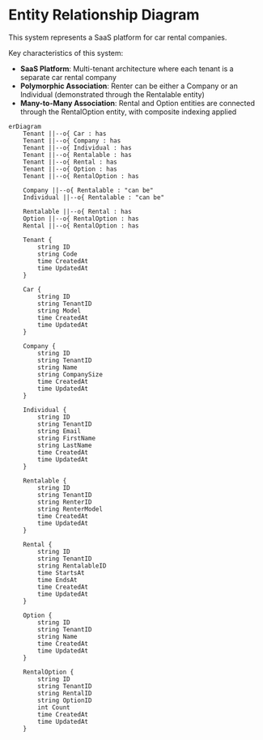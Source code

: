 # Entity Relationship Diagram

This system represents a SaaS platform for car rental companies.

Key characteristics of this system:

- **SaaS Platform**: Multi-tenant architecture where each tenant is a separate car rental company
- **Polymorphic Association**: Renter can be either a Company or an Individual (demonstrated through the Rentalable entity)
- **Many-to-Many Association**: Rental and Option entities are connected through the RentalOption entity, with composite indexing applied

```mermaid
erDiagram
    Tenant ||--o{ Car : has
    Tenant ||--o{ Company : has
    Tenant ||--o{ Individual : has
    Tenant ||--o{ Rentalable : has
    Tenant ||--o{ Rental : has
    Tenant ||--o{ Option : has
    Tenant ||--o{ RentalOption : has

    Company ||--o{ Rentalable : "can be"
    Individual ||--o{ Rentalable : "can be"

    Rentalable ||--o{ Rental : has
    Option ||--o{ RentalOption : has
    Rental ||--o{ RentalOption : has

    Tenant {
        string ID
        string Code
        time CreatedAt
        time UpdatedAt
    }

    Car {
        string ID
        string TenantID
        string Model
        time CreatedAt
        time UpdatedAt
    }

    Company {
        string ID
        string TenantID
        string Name
        string CompanySize
        time CreatedAt
        time UpdatedAt
    }

    Individual {
        string ID
        string TenantID
        string Email
        string FirstName
        string LastName
        time CreatedAt
        time UpdatedAt
    }

    Rentalable {
        string ID
        string TenantID
        string RenterID
        string RenterModel
        time CreatedAt
        time UpdatedAt
    }

    Rental {
        string ID
        string TenantID
        string RentalableID
        time StartsAt
        time EndsAt
        time CreatedAt
        time UpdatedAt
    }

    Option {
        string ID
        string TenantID
        string Name
        time CreatedAt
        time UpdatedAt
    }

    RentalOption {
        string ID
        string TenantID
        string RentalID
        string OptionID
        int Count
        time CreatedAt
        time UpdatedAt
    }
```
